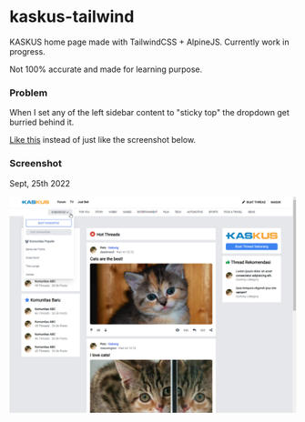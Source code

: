 # kaskus-tailwind

KASKUS home page made with TailwindCSS + AlpineJS. Currently work in progress.

Not 100% accurate and made for learning purpose.

### Problem

When I set any of the left sidebar content to "sticky top" the dropdown get burried behind it.

[Like this](https://github.com/prastya28/kaskus-tailwind/blob/main/public/assets/img/problem_02.png) instead of just like the screenshot below.

### Screenshot

Sept, 25th 2022

![Screenshot / Sept 25th 2022](https://github.com/prastya28/kaskus-tailwind/blob/main/public/assets/img/ss_05.png)
